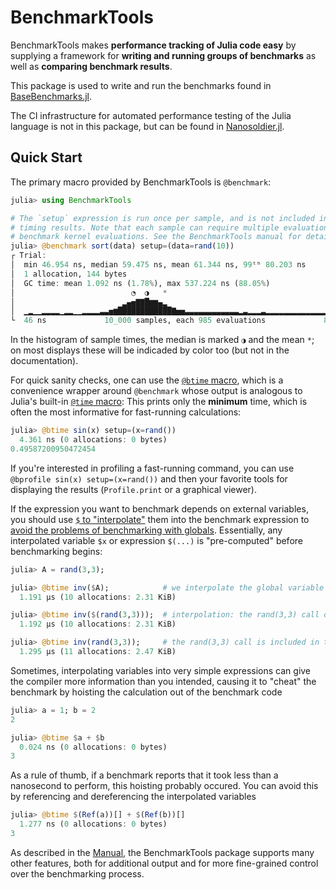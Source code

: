 # BenchmarkTools

BenchmarkTools makes **performance tracking of Julia code easy** by supplying a framework for **writing and running groups of benchmarks** as well as **comparing benchmark results**.

This package is used to write and run the benchmarks found in [BaseBenchmarks.jl](https://github.com/JuliaCI/BaseBenchmarks.jl).

The CI infrastructure for automated performance testing of the Julia language is not in this package, but can be found in [Nanosoldier.jl](https://github.com/JuliaCI/Nanosoldier.jl).

## Quick Start

The primary macro provided by BenchmarkTools is `@benchmark`:

```julia
julia> using BenchmarkTools

# The `setup` expression is run once per sample, and is not included in the
# timing results. Note that each sample can require multiple evaluations
# benchmark kernel evaluations. See the BenchmarkTools manual for details.
julia> @benchmark sort(data) setup=(data=rand(10))
┌ Trial:
│  min 46.954 ns, median 59.475 ns, mean 61.344 ns, 99ᵗʰ 80.203 ns
│  1 allocation, 144 bytes
│  GC time: mean 1.092 ns (1.78%), max 537.224 ns (88.05%)
│                          ◔  ◑   *
│                        ▂▄▅▇▇█▆▆▄▂
│  ▁▂▁▁▂▂▂▂▁▂▂▁▁▂▂▂▂▃▃▅▆████████████▇▅▅▃▃▃▃▃▃▃▃▃▃▃▃▂▃▂▂▂▃▂▂▂▂▂▂▂▂▂▂▂▂▂▂▂▁▂▁ ▄
└  46 ns             10_000 samples, each 985 evaluations             81 ns +
```

In the histogram of sample times, the median is marked `◑` and the mean `*`; on most displays
these will be indicaded by color too (but not in the documentation).

For quick sanity checks, one can use the [`@btime` macro](https://juliaci.github.io/BenchmarkTools.jl/stable/manual/#Benchmarking-basics), which is a convenience wrapper around `@benchmark` whose output is analogous to Julia's built-in [`@time` macro](https://docs.julialang.org/en/v1/base/base/#Base.@time):
This prints only the **minimum** time, which is often the most informative for fast-running
calculations:

```julia
julia> @btime sin(x) setup=(x=rand())
  4.361 ns (0 allocations: 0 bytes)
0.49587200950472454
```

If you're interested in profiling a fast-running command, you can use `@bprofile sin(x) setup=(x=rand())` and then your favorite
tools for displaying the results (`Profile.print` or a graphical viewer).

If the expression you want to benchmark depends on external variables, you should use [`$` to "interpolate"](https://juliaci.github.io/BenchmarkTools.jl/stable/manual/#Interpolating-values-into-benchmark-expressions) them into the benchmark expression to
[avoid the problems of benchmarking with globals](https://docs.julialang.org/en/v1/manual/performance-tips/#Avoid-global-variables).
Essentially, any interpolated variable `$x` or expression `$(...)` is "pre-computed" before benchmarking begins:

```julia
julia> A = rand(3,3);

julia> @btime inv($A);            # we interpolate the global variable A with $A
  1.191 μs (10 allocations: 2.31 KiB)

julia> @btime inv($(rand(3,3)));  # interpolation: the rand(3,3) call occurs before benchmarking
  1.192 μs (10 allocations: 2.31 KiB)

julia> @btime inv(rand(3,3));     # the rand(3,3) call is included in the benchmark time
  1.295 μs (11 allocations: 2.47 KiB)
```

Sometimes, interpolating variables into very simple expressions can give the compiler more information than you intended, causing it to "cheat" the benchmark by hoisting the calculation out of the benchmark code
```julia
julia> a = 1; b = 2
2

julia> @btime $a + $b
  0.024 ns (0 allocations: 0 bytes)
3
```
As a rule of thumb, if a benchmark reports that it took less than a nanosecond to perform, this hoisting probably occured. You can avoid this by referencing and dereferencing the interpolated variables 
```julia
julia> @btime $(Ref(a))[] + $(Ref(b))[]
  1.277 ns (0 allocations: 0 bytes)
3
```

As described in the [Manual](https://juliaci.github.io/BenchmarkTools.jl/stable/reference/), the BenchmarkTools package supports many other features, both for additional output and for more fine-grained control over the benchmarking process.
